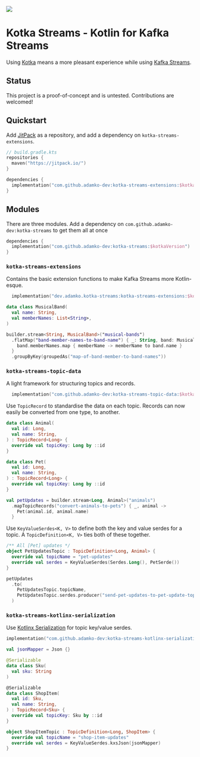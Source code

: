 [![](https://jitpack.io/v/adamko-dev/kotka-streams.svg)](https://jitpack.io/#adamko-dev/kotka-streams)

# Kotka Streams - Kotlin for Kafka Streams

Using [Kotka](https://github.com/adamko-dev/kotka-streams) means a more pleasant experience while
using [Kafka Streams](https://kafka.apache.org/documentation/streams/).

## Status

This project is a proof-of-concept and is untested. Contributions are welcomed!

## Quickstart

Add [JitPack](https://jitpack.io/) as a repository, and add a dependency
on `kotka-streams-extensions`.

```kotlin
// build.gradle.kts
repositories {
  maven("https://jitpack.io/")
}

dependencies {
  implementation("com.github.adamko-dev:kotka-streams-extensions:$kotkaVersion")
}
```

## Modules

There are three modules. Add a dependency on `com.github.adamko-dev:kotka-streams` to get them
all at once

```kotlin
dependencies {
  implementation("com.github.adamko-dev:kotka-streams:$kotkaVersion")
}
```

### `kotka-streams-extensions`

Contains the basic extension functions to make Kafka Streams more Kotlin-esque.

```kotlin
  implementation("dev.adamko.kotka-streams:kotka-streams-extensions:$kotkaVersion")
```

```kotlin
data class MusicalBand(
  val name: String,
  val memberNames: List<String>,
)

builder.stream<String, MusicalBand>("musical-bands")
  .flatMap("band-member-names-to-band-name") { _: String, band: MusicalBand ->
    band.memberNames.map { memberName -> memberName to band.name }
  }
  .groupByKey(groupedAs("map-of-band-member-to-band-names"))
```

### `kotka-streams-topic-data`

A light framework for structuring topics and records.

```kotlin
  implementation("com.github.adamko-dev:kotka-streams-topic-data:$kotkaVersion")
```

Use `TopicRecord` to standardise the data on each topic. Records can now easily be converted from
one type, to another.

```kotlin
data class Animal(
  val id: Long,
  val name: String,
) : TopicRecord<Long> {
  override val topicKey: Long by ::id
}

data class Pet(
  val id: Long,
  val name: String,
) : TopicRecord<Long> {
  override val topicKey: Long by ::id
}

val petUpdates = builder.stream<Long, Animal>("animals")
  .mapTopicRecords("convert-animals-to-pets") { _, animal ->
    Pet(animal.id, animal.name)
  }
```

Use `KeyValueSerdes<K, V>` to define both the key and value serdes for a topic.
A `TopicDefinition<K, V>` ties both of these together.

```kotlin
/** All [Pet] updates */
object PetUpdatesTopic : TopicDefinition<Long, Animal> {
  override val topicName = "pet-updates"
  override val serdes = KeyValueSerdes(Serdes.Long(), PetSerde())
}

petUpdates
  .to(
    PetUpdatesTopic.topicName,
    PetUpdatesTopic.serdes.producer("send-pet-updates-to-pet-update-topic")
  )
```

### `kotka-streams-kotlinx-serialization`

Use [Kotlinx Serialization](https://github.com/Kotlin/kotlinx.serialization/) for topic key/value
serdes.

```kotlin
implementation("com.github.adamko-dev:kotka-streams-kotlinx-serialization:$kotkaVersion")
```

```kotlin
val jsonMapper = Json {}

@Serializable
data class Sku(
  val sku: String
)

@Serializable
data class ShopItem(
  val id: Sku,
  val name: String,
) : TopicRecord<Sku> {
  override val topicKey: Sku by ::id
}

object ShopItemTopic : TopicDefinition<Long, ShopItem> {
  override val topicName = "shop-item-updates"
  override val serdes = KeyValueSerdes.kxsJson(jsonMapper)
}
```
